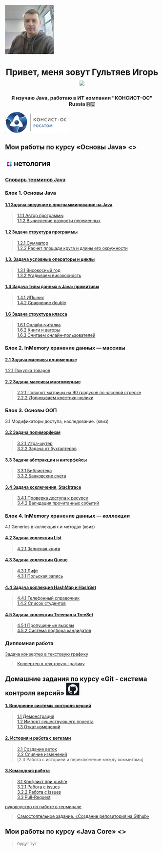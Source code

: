 
<img src="./img/photo.jpg" alt="альтернативный текст">


<h1 align="center">Привет, меня зовут Гультяев Игорь</a> 
<img src="https://github.com/blackcater/blackcater/raw/main/images/Hi.gif" height="32"/></h1>
<h3 align="center">Я изучаю Java, работаю в ИТ компании "КОНСИСТ-ОС" Russia 🇷🇺</h3> <img src="./img/лого.jpg" alt="Консист">


## Мои работы по курсу «Основы Java» <>
## <img src="./img/netology.jpg" alt="Нетология">
### [Словарь терминов Java](https://github.com/netology-code/java-homeworks/blob/master/java_glossary.md)

### Блок 1. Основы Java


#### [1.1 	Задача введение в программирование на Java](https://github.com/IgorGultyaev/java-homeworks/tree/master/introduction)

> [1.1.1 Автор программы](https://replit.com/@IgorGul1/NetologyJavaTasks11#Main.java)    
> [1.1.2 Вычисление разности переменных](https://replit.com/@IgorGul1/NetologyJavaTasks12#Main.java)  


#### [1.2	Задача структура программы](https://github.com/IgorGultyaev/java-homeworks/tree/master/program-structure)

> [1.2.1 Сумматор](https://replit.com/@IgorGul1/NetologyJavaTasks21#Main.java)  
> [1.2.2 Расчет площади круга и длины его окружности](https://replit.com/@IgorGul1/NetologyJavaTasks22#Main.java)  

#### [1.3.   Задача условные операторы и циклы](https://github.com/IgorGultyaev/java-homeworks/tree/master/conditional-statements-cycles)

> [1.3.1 Високосный год](https://replit.com/@IgorGul1/NetologyJavaTasks131#Main.java)  
> [1.3.2 Угадываем високосность](https://replit.com/@IgorGul1/NetologyJavaTasks132)  

#### [1.4	Задача типы данных в Java: примитивы](https://github.com/IgorGultyaev/java-homeworks/tree/master/primitive-types)

> [1.4.1 ИПшник](https://replit.com/@IgorGul1/NrtologyJavaTasks141#Main.java)  
> [1.4.2 Сравнение double](https://replit.com/@IgorGul1/NrtologyJavaTasks142)  

#### [1.6	Задача структура класса](https://github.com/IgorGultyaev/java-homeworks/tree/master/class-structure)

> [1.6.1 Онлайн-читалка](https://replit.com/@IgorGul1/main161#Main.java)  
> [1.6.2 Книги и авторы](https://replit.com/@IgorGul1/main162#Main.java)  
> [1.6.3 Считаем онлайн-пользователей](https://replit.com/@IgorGul1/main163#Main.java)  


### Блок 2. InMemory хранение данных — массивы

#### [2.1	Задача массивы одномерные](https://github.com/IgorGultyaev/java-homeworks/tree/master/one-dimensional-array)

 [1.2.1 Покупка товаров](https://replit.com/@IgorGul1/NetologyJavaTasks211)  


#### [2.2	Задача массивы многомерные](https://github.com/IgorGultyaev/java-homeworks/tree/master/multidimensional-array)

> [2.2.1 Поворот матрицы на 90 градусов по часовой стрелке](https://github.com/IgorGultyaev/netologyTasks-2-2-1)  
> [2.2.2 Дописываем крестики-нолики](https://github.com/IgorGultyaev/netologyTasks-2-2-2)  


### Блок 3. Основы ООП

3.1	Модификаторы доступа, наследование. (квиз)	

#### [3.2	Задача полиморфизм](https://github.com/IgorGultyaev/java-homeworks/tree/master/polymorphism)

> [3.2.1 Игра-шутер](https://github.com/IgorGultyaev/polymorphisn-weapons)  
> [3.2.2 Задача от бухгалтеров](https://github.com/IgorGultyaev/polymorphism-netology-3-2-2)  


#### [3.3	Задача абстракции и интерфейсы](https://github.com/IgorGultyaev/java-homeworks/tree/master/abstractions-interfaces)

> [3.3.1 Библиотека](https://github.com/IgorGultyaev/Library)  
> [3.3.2 Банковские счета](https://github.com/IgorGultyaev/BankAccounts)  


#### [3.4	Задача ксключения, Stacktrace](https://github.com/IgorGultyaev/java-homeworks/tree/master/exceptions)

> [3.4.1 Проверка доступа к ресурсу](https://github.com/IgorGultyaev/CheckingAccess)  
> [3.4.2 Валидация прочитанных событий](https://github.com/IgorGultyaev/EventValidation)


### Блок 4. InMemory хранение данных — коллекции

4.1 Generics в коллекциях и методах (квиз)

#### [4.2	Задача коллекции List](https://github.com/IgorGultyaev/java-homeworks/tree/master/list)

> [4.2.1 Записная книга](https://github.com/IgorGultyaev/Notebook)  

#### [4.3	Задача коллекции Queue](https://github.com/IgorGultyaev/java-homeworks/tree/5.1/queue)

> [4.3.1 Лифт](https://github.com/IgorGultyaev/Elevator)  
> [4.3.1 Польская запись](https://github.com/IgorGultyaev/PolishNotation)


#### [4.4	Задача коллекция HashMap и HashSet](https://github.com/IgorGultyaev/java-homeworks/tree/master/hash-collections)

> [4.4.1 Телефонный справочник](https://github.com/IgorGultyaev/PhoneBook)  
> [1.4.2 Список студентов](https://github.com/IgorGultyaev/StudentsList)


#### [4.5	Задача коллекции Treemap и TreeSet](https://github.com/IgorGultyaev/java-homeworks/tree/master/tree-collections)

> [4.5.1 Пропущенные вызовы](https://github.com/IgorGultyaev/MS)  
> [4.5.2 Система подбора кандидатов](https://github.com/IgorGultyaev/HumanResourcesRecruiting)


### Дипломная работа
[Задача конвертер в текстовую графику](https://github.com/IgorGultyaev/java-diplom) 

> [Конвертер в текстовую графику](https://github.com/IgorGultyaev/java-diplom)


## Домашние задания по курсу «Git - система контроля версий» <img src="./img/git.jpg" alt="Git">

#### [1.  Внедрение системы контроля версий](https://github.com/IgorGultyaev/git-homeworks/tree/master/introduction)

> [1.1 Демонстрация](https://github.com/IgorGultyaev/NeuroStartUp)  
> [1.2 Импорт существующего проекта](https://github.com/IgorGultyaev/NeuroStartUp.git)  
> [1.3 Откат изменений](https://github.com/IgorGultyaev/NeuroStartUpRevent)  


#### [2. История и работа с ветками](https://github.com/IgorGultyaev/git-homeworks/tree/master/branch)

> [2.1 Создание веток](https://github.com/IgorGultyaev/NeuroStartUpBranch)  
> [2.2 Слияние изменений](https://github.com/IgorGultyaev/NeuroStartUp2)  
> [2.3 Работа с историей и переключение между коммитами] 



#### [3.Командная работа](https://github.com/IgorGultyaev/git-homeworks/tree/master/remote)

> [3.1 Конфликт при push'е](https://github.com/IgorGultyaev/NeuroStartUp2)  
> [3.2.1 Работа с issues](https://github.com/netology-code/git-homeworks-neuro-issues/issues/8360)  
> [3.2.2 Работа с issues](https://github.com/netology-code/git-homeworks-neuro-issues/issues/8361)  
> [3.3 Pull-Request](https://github.com/IgorGultyaev/git-homeworks-neuro-fork.git)


[руководство по работе в терминале](https://github.com/netology-code/guides/blob/master/git-terminal/git-terminal.md).

> [Самостоятельное задание. «Создание репозитория на Github»](https://github.com/IgorGultyaev/Resume#readme)

## Мои работы по курсу «Java Core» <> 

>   будут тут




